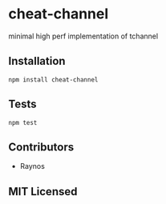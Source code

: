# cheat-channel

<!--
    [![build status][build-png]][build]
    [![Coverage Status][cover-png]][cover]
    [![Davis Dependency status][dep-png]][dep]
-->

<!-- [![NPM][npm-png]][npm] -->

minimal high perf implementation of tchannel

## Installation

`npm install cheat-channel`

## Tests

`npm test`

## Contributors

 - Raynos

## MIT Licensed

  [build-png]: https://secure.travis-ci.org/Raynos/cheat-channel.png
  [build]: https://travis-ci.org/Raynos/cheat-channel
  [cover-png]: https://coveralls.io/repos/Raynos/cheat-channel/badge.png
  [cover]: https://coveralls.io/r/Raynos/cheat-channel
  [dep-png]: https://david-dm.org/Raynos/cheat-channel.png
  [dep]: https://david-dm.org/Raynos/cheat-channel
  [npm-png]: https://nodei.co/npm/cheat-channel.png?stars&downloads
  [npm]: https://nodei.co/npm/cheat-channel
